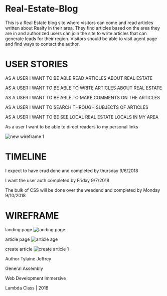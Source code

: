# Real-Estate-Blog

This is a Real Estate blog site where visitors can come and read articles written about Realty in their area. They find articles based on the area they are in and authorized users can join the site to write articles that can generate leads for their region. Visitors should be able to visit agent page and find ways to contact the author.

# USER STORIES

AS A USER I WANT TO BE ABLE READ ARTICLES ABOUT REAL ESTATE

AS A USER I WANT TO BE ABLE TO WRITE ARTICLES ABOUT REAL ESTATE

AS A USER I WANT TO BE ABLE TO MAKE COMMENTS ON THE ARTICLES

AS A USER I WANT TO SEARCH THROUGH SUBJECTS OF ARTICLES

AS A USER I WANT TO BE SEE LOCAL REAL ESTATE LOCALS IN MY AREA

As a user I want to be able to direct readers to my personal links

![new wireframe 1](https://user-images.githubusercontent.com/40297750/45043592-9ab65600-b03b-11e8-939a-7e807db20dd9.png)


# TIMELINE

I expect to have crud done and completed by thursday 9/6/2018

I want the user auth completed by Friday 9/7/2018

The bulk of CSS will be done over the weedend and completed by Monday 9/10/2018



# WIREFRAME

landing page
![landing page](https://user-images.githubusercontent.com/40297750/45048386-c17b8900-b049-11e8-89bd-343b5b9bd23e.png)


article page
![article age](https://user-images.githubusercontent.com/40297750/45048418-de17c100-b049-11e8-9cc9-0c001d7b68ac.png)

create article
![create article 1](https://user-images.githubusercontent.com/40297750/45049132-ae69b880-b04b-11e8-9ce9-3a792672853f.png)


Author Tylaine Jeffrey

General Assembly

Web Development Immersive

Lambda Class | 2018


